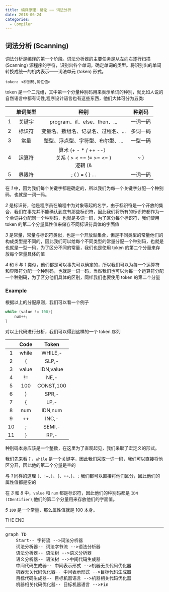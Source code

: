 ```yaml
---
title: 编译原理：绪论 —— 词法分析
date: 2018-06-24
categories:
  - Compiler
---
```


## 词法分析 (Scanning)


词法分析是编译的第一个阶段。词法分析器的主要任务是从左向右逐行扫描 (Scanning) 源程序的字符，识别出各个单词，确定单词的类型。将识别出的单词转换成统一的机内表示——词法单元 (token) 形式。

```
token: <种别码,属性值>
```
token 是一个二元组，其中第一个分量种别码用来表示单词的种别，就比如人说的自然语言中都有词性,程序设计语言也有这些东西，他们大体可分为五类:

| | 单词类型 | 种别 | 种别码 |
|:-:|:-----:|:---:|:-----:|
| 1 | 关键字 | program、if、else、then、...| 一词一码|
| 2 | 标识符 | 变量名、数组名、记录名、过程名、...| 多词一码 |
| 3 | 常量 | 整型、浮点型、字符型、布尔型、...| 一型一码 |
| 4 |运算符 | 算术 (+ - * / ++ --）</br>关系 ( > < == != >= <= ) </br> 逻辑 (& | ~ ) | 一词一码 </br> 或 </br> 一型一码 |
| 5 | 界限符 | ; ( ) = { } ... | 一词一码 |

在 *1* 中，因为我们每个关键字都是确定的，所以我们为每一个关键字分配一个种别码，也就是一词一码。

*2* 是标识符，他是程序员在编程中为对象等起的名字，由于标识符是一个开放的集合，我们在事先并不能确认到底有那些标识符，因此我们将所有的标识符都作为一个单词并分配同一个种别码，也就是多词一码，为了区分每个标识符，我们使用 token 的第二个分量属性值来储存不同标识符具体的字面值

*3* 是常量，常量与标识符类似，也是一个开放型集合，但是不同类型的常量他们的构成类型是不同的，因此我们可以给每个不同类型的常量分配一个种别码，也就是也就是一型一码，为了区分不同的常量，我们也是使用 token 的第二个分量来存放每个常量具体的值

*4* 和 *5* 与 *1* 类似，他们都是可以事先可以确定的，所以我们可以为每一个运算符和界限符分配一个种别码，也就是一词一码，当然我们也可以为每一个运算符分配一个种别码，为了区分他们具体的区别，同样我们也要使用 token 的第二个分量

### Example

根据以上的分配原则，我们可以看一个例子

```cpp
while (value != 100){
	num++;
}
```

对以上代码进行分析，我们可以得到这样的一个 token 序列

| | Code | Token |
|:-:|:-:|:-:|
| 1 | while | WHILE,-|
| 2 | ( | SLP,-|
| 3 | value | IDN,value|
| 4 | != | NE,-|
| 5 | 100 | CONST,100 |
| 6 | ) | SPR,-|
| 7 | { | LP,- |
| 8 | num | IDN,num |
| 9 | ++ | INC,-|
| 10 | ; | SEMI,-|
| 11 | } | RP,-|

种别码本身应该是一个整数，在这里为了直观起见，我们采取了宏定义的形式。

我们先来看 *1* ，`while` 是一个关键字，因此我们采取一词一码，我们可以直接将他区分开，因此他的第二个分量是空的

与 *1* 同样的道理 `(`、`!=`、`)`、`{`、`++`、`}`、`;` 我们都可以直接将他们区分，因此他们的属性值都是空的

在 *3* 和 *8* 中，`value` 和 `num` 都是标识符，因此他们的种别码都是 `IDN (IDentifier)`,他们的第二个分量用来存放他们的字面值。

*5* `100` 是一个常量，那么属性值就是 100 本身。

THE END

***

<pre class="mermaid">
graph TD
	Start-- 字符流 -->词法分析器
	词法分析器-- 词法字节流 -->语法分析器
	语法分析器-- 语法树 -->语义分析器
	语义分析器-- 语法树 -->中间代码生成器
	中间代码生成器-- 中间表示形式 -->机器无关代码优化器
	机器无关代码优化器-- 中间表示形式 -->目标代码生成器
	目标代码生成器-- 目标机器语言 -->机器相关代码优化器
	机器相关代码优化器-- 目标机器语言 -->Fin
</pre>